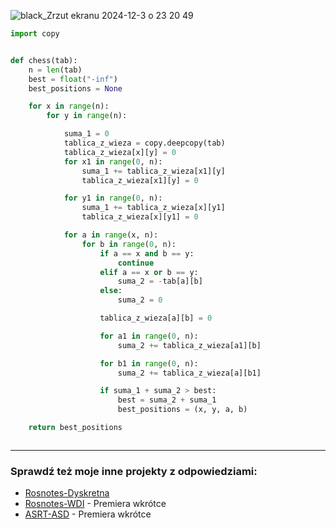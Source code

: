 
![black_Zrzut ekranu 2024-12-3 o 23 20 49](https://github.com/user-attachments/assets/43af6693-e1a5-4548-9568-0f1cab084b41)

```python
import copy


def chess(tab):
    n = len(tab)
    best = float("-inf")
    best_positions = None

    for x in range(n):
        for y in range(n):

            suma_1 = 0
            tablica_z_wieza = copy.deepcopy(tab)
            tablica_z_wieza[x][y] = 0
            for x1 in range(0, n):
                suma_1 += tablica_z_wieza[x1][y]
                tablica_z_wieza[x1][y] = 0

            for y1 in range(0, n):
                suma_1 += tablica_z_wieza[x][y1]
                tablica_z_wieza[x][y1] = 0

            for a in range(x, n):
                for b in range(0, n):
                    if a == x and b == y:
                        continue
                    elif a == x or b == y:
                        suma_2 = -tab[a][b]
                    else:
                        suma_2 = 0

                    tablica_z_wieza[a][b] = 0

                    for a1 in range(0, n):
                        suma_2 += tablica_z_wieza[a1][b]

                    for b1 in range(0, n):
                        suma_2 += tablica_z_wieza[a][b1]

                    if suma_1 + suma_2 > best:
                        best = suma_2 + suma_1
                        best_positions = (x, y, a, b)

    return best_positions



```


---
### Sprawdź też moje inne projekty z odpowiedziami:
- [Rosnotes-Dyskretna](https://github.com/kamilGie/Rosnotes-Dyskretna)
- [Rosnotes-WDI](https://github.com/kamilGie/Rosnotes-WDI) - Premiera wkrótce
- [ASRT-ASD](https://github.com/kamilGie/Rosnotes-Dyskretna) - Premiera wkrótce
